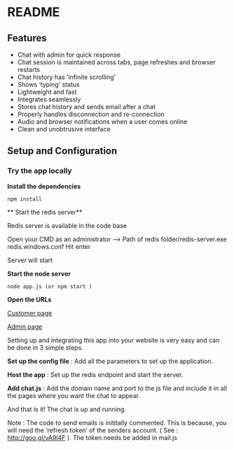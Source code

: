 # README #

## Features ##

* Chat with admin for quick response
* Chat session is maintained across tabs, page refreshes and browser restarts
* Chat history has ‘infinite scrolling’
* Shows ‘typing’ status
* Lightweight and fast
* Integrates seamlessly
* Stores chat history and sends email after a chat
* Properly handles disconnection and re-connection
* Audio and browser notifications when a user comes online
* Clean and unobtrusive interface

## Setup and Configuration ##

### Try the app locally ###

**Install the dependencies** 

```
npm install
```
**
Start the redis server** 

Redis server is available in the code base

Open your CMD as an administrator --> Path of redis folder/redis-server.exe redis.windows.conf Hit enter

Server will start

**Start the node server**

```
node app.js (or npm start )
```

**Open the URLs**

 [Customer page](http://localhost:8080/)

 [Admin page](http://localhost:8080/adminURLL)

Setting up and integrating this app into your website is very easy and can be done in 3 simple steps.

**Set up the config file** : Add all the parameters to set up the application.

**Host the app** : Set up the redis endpoint and start the server.

**Add chat.js** : Add the domain name and port to the js file and include it in all the pages where you want the chat to appear.

And that is it! The chat is up and running.

Note : The code to send emails is inititally commented. This is because, you will need the ‘refresh token’ of the senders account. ( See : http://goo.gl/vA9l4F ). The token needs be added in mail.js
